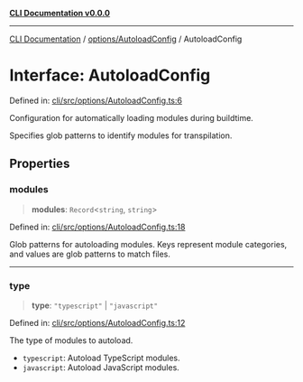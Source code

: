 [**CLI Documentation v0.0.0**](../../../README.md)

***

[CLI Documentation](../../../modules.md) / [options/AutoloadConfig](../README.md) / AutoloadConfig

# Interface: AutoloadConfig

Defined in: [cli/src/options/AutoloadConfig.ts:6](https://github.com/stonemjs/cli/blob/918c4879f2a7715f30d46038936ca1a10bb41202/src/options/AutoloadConfig.ts#L6)

Configuration for automatically loading modules during buildtime.

Specifies glob patterns to identify modules for transpilation.

## Properties

### modules

> **modules**: `Record`\<`string`, `string`\>

Defined in: [cli/src/options/AutoloadConfig.ts:18](https://github.com/stonemjs/cli/blob/918c4879f2a7715f30d46038936ca1a10bb41202/src/options/AutoloadConfig.ts#L18)

Glob patterns for autoloading modules.
Keys represent module categories, and values are glob patterns to match files.

***

### type

> **type**: `"typescript"` \| `"javascript"`

Defined in: [cli/src/options/AutoloadConfig.ts:12](https://github.com/stonemjs/cli/blob/918c4879f2a7715f30d46038936ca1a10bb41202/src/options/AutoloadConfig.ts#L12)

The type of modules to autoload.
- `typescript`: Autoload TypeScript modules.
- `javascript`: Autoload JavaScript modules.
